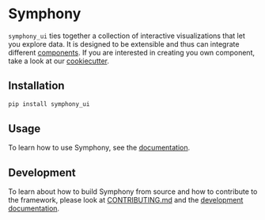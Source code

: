 # Symphony

`symphony_ui` ties together a collection of interactive visualizations that let you explore data. It is designed to be extensible and thus can integrate different [components](../widgets). If you are interested in creating you own component, take a look at our [cookiecutter](../widget-cookiecutter/).

## Installation

```bash
pip install symphony_ui
```

## Usage

To learn how to use Symphony, see the [documentation](https://apple.github.io/ml-symphony/).

## Development

To learn about how to build Symphony from source and how to contribute to the framework, please look at [CONTRIBUTING.md](../CONTRIBUTING.md) and the [development documentation](https://apple.github.io/ml-symphony/contributing.html).
